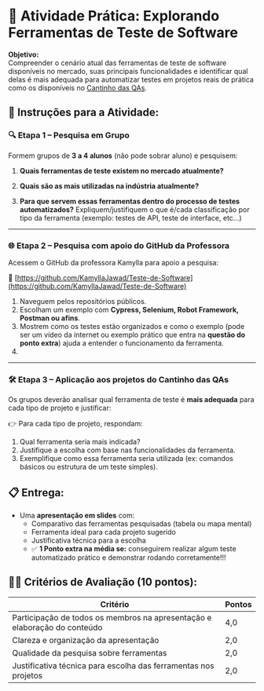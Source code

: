# 🧪 **Atividade Prática: Explorando Ferramentas de Teste de Software**

**Objetivo:**  
Compreender o cenário atual das ferramentas de teste de software disponíveis no mercado, suas principais funcionalidades e identificar qual delas é mais adequada para automatizar testes em projetos reais de prática como os disponíveis no [Cantinho das QAs](https://www.cantinhodasqas.com.br/sites-para-praticar).


## 📌 **Instruções para a Atividade:**

### 🔍 **Etapa 1 – Pesquisa em Grupo**
Formem grupos de **3 a 4 alunos** (não pode sobrar aluno) e pesquisem:

1. **Quais ferramentas de teste existem no mercado atualmente?**

2. **Quais são as mais utilizadas na indústria atualmente?**

3. **Para que servem essas ferramentas dentro do processo de testes automatizados?**
  Expliquem/justifiquem o que é/cada classificação por tipo da ferramenta (exemplo: testes de API, teste de interface, etc...)  

---

### 🌐 **Etapa 2 – Pesquisa com apoio do GitHub da Professora**
Acessem o GitHub da professora Kamylla para apoio a pesquisa:

🔗 [https://github.com/KamyllaJawad/Teste-de-Software](https://github.com/KamyllaJawad/Teste-de-Software)

1. Naveguem pelos repositórios públicos.
2. Escolham um exemplo com **Cypress, Selenium, Robot Framework, Postman ou afins**.
3. Mostrem como os testes estão organizados e como o exemplo (pode ser um vídeo da internet ou exemplo prático que entra na **questão do ponto extra**) ajuda a entender o funcionamento da ferramenta.
4. 

---

### 🛠️ **Etapa 3 – Aplicação aos projetos do Cantinho das QAs** 
Os grupos deverão analisar qual ferramenta de teste é **mais adequada** para cada tipo de projeto e justificar:

👉 Para cada tipo de projeto, respondam:
1. Qual ferramenta seria mais indicada?  
2. Justifique a escolha com base nas funcionalidades da ferramenta.  
3. Exemplifique como essa ferramenta seria utilizada (ex: comandos básicos ou estrutura de um teste simples).



## 📋 **Entrega:**
- Uma **apresentação em slides** com:
  - Comparativo das ferramentas pesquisadas (tabela ou mapa mental)
  - Ferramenta ideal para cada projeto sugerido
  - Justificativa técnica para a escolha
  - ✅ **1 Ponto extra na média se:** conseguirem realizar algum teste automatizado prático e demonstrar rodando corretamente!!!


## 🧑‍🏫 **Critérios de Avaliação (10 pontos):**

| Critério                                                                 | Pontos |
|--------------------------------------------------------------------------|--------|
| Participação de todos os membros na apresentação e elaboração do conteúdo | 4,0    |
| Clareza e organização da apresentação                                   | 2,0    |
| Qualidade da pesquisa sobre ferramentas                                 | 2,0    |
| Justificativa técnica para escolha das ferramentas nos projetos         | 2,0    |